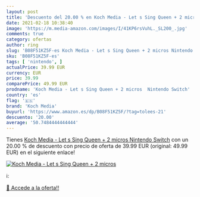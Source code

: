 ```yaml
---
layout: post
title: 'Descuento del 20.00 % en Koch Media - Let s Sing Queen + 2 micros'
date: 2021-02-18 10:38:40
image: 'https://m.media-amazon.com/images/I/41KP6rsVuhL._SL200_.jpg'
comments: true
category: ofertas
author: ring
slug: 'B08F51KZ5F-es Koch Media - Let s Sing Queen + 2 micros Nintendo Switch'
sku: 'B08F51KZ5F-es'
tags: [ 'nintendo', ]
actualPrice: 39.99 EUR
currency: EUR
price: 39.99
comparePrice: 49.99 EUR
prodname: 'Koch Media - Let s Sing Queen + 2 micros  Nintendo Switch'
country: 'es'
flag: '🇪🇸'
brand: 'Koch Media'
buyurl: 'https://www.amazon.es/dp/B08F51KZ5F/?tag=tolees-21'
descuento: '20.00'
average: '50.7484444444444'
---
```


Tienes [Koch Media - Let s Sing Queen + 2 micros  Nintendo Switch](https://www.amazon.es/dp/B08F51KZ5F/?tag=tolees-21) con un 20.00 % de descuento con precio de oferta de 39.99 EUR (original: 49.99 EUR) en el siguiente enlace!

[![Koch Media - Let s Sing Queen + 2 micros](https://m.media-amazon.com/images/I/41KP6rsVuhL._SL200_.jpg)](https://www.amazon.es/dp/B08F51KZ5F/?tag=tolees-21)

ℹ️:


[🛒 Accede a la oferta!!](https://www.amazon.es/dp/B08F51KZ5F/?tag=tolees-21)
